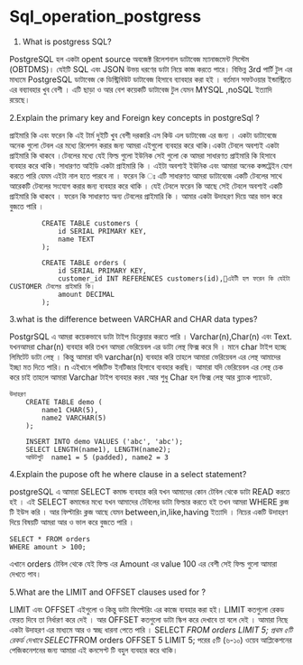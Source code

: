 # Sql_operation_postgress

1. What is postgress SQL?

PostgreSQL হল একটা opent source অবজেক্ট রিলেশনাল ডাটাবেজ ম্যানাজমেন্ট সিস্টেম (OBTDMS)। যেইটি SQL এবং JSON উভয় ধরণের ডাটা নিয়ে কাজ করতে পারে। বিভিন্ন 3rd পার্টি টুল এর মাধ্যমে PostgreSQL ডাটাবেজ কে ডিস্ট্রিবিউট ডাটাবেজ হিসাবে ব্যাবহার করা হই । বর্তমান সফটওয়ার ইন্ডাস্ট্রিতে এর বব্যাবহার খুব বেশী । এটি ছাড়া ও আর বেশ কয়েকটি ডাটাবেজ টুল যেমন MYSQL ,noSQL ইত্যাদি রয়েছে।

2.Explain the primary key and Foreign key concepts in postgreSql ?

প্রাইমারি কি এবং ফরেন কি এই টার্ম দুইটি খুব বেশী দরকারি এস কিউ এল ডাটাবেজ এর জন্য । একটা ডাটাবেজে অনেক গুলো টেবল এর মধ্যে রিলেশন করার জন্য আমরা এইগুলো ব্যবহার করে থাকি।একটা টেবলে অবশ্যই একটা প্রাইমারি কি থাকবে ।টেবলের মধ্যে যেই ফিল্ড গুলো ইউনিক সেই গুলো কে আমরা সাধারণত প্রাইমারি কি হিসাবে ব্যবহার করে থাকি। সাধারণত আইডি একটা প্রাইমারি কি । এইটা অবশ্যই ইউনিক এবং আমারা অনেক কন্সট্রেইন যোগ করতে পারি যেমম এইটা নাল হতে পারবে না ।
ফরেন কি ঃ এটি সাধারণত আমরা ডাটাবেজে একটি টেবলের সাথে আরেকটি টেবলের সংযোগ করার জন্য ব্যবহার করে থাকি । যেই টেবলে ফরেন কি আছে সেই টেবলে অবশ্যই একটি প্রাইমারি কি থাকবে । ফরেন কি সাধারণত অন্য টেবলের প্রাইমারি কি । আমার একটা উদাহরণ দিয়ে আর ভাল করে বুজতে পারি ।

            CREATE TABLE customers (
                id SERIAL PRIMARY KEY,
                name TEXT
            );

            CREATE TABLE orders (
                id SERIAL PRIMARY KEY,
                customer_id INT REFERENCES customers(id),এইটী হল ফরেন কি যেইটা CUSTOMER টেবলের প্রাইমারি কি।
                amount DECIMAL
            );

3.what is the difference between VARCHAR and CHAR data types?

PostgrSQL এ আমরা কয়েকভাবে ডাটা টাইপ ডিক্লেয়ার করতে পারি । Varchar(n),Char(n) এবং Text.
যখনআমরা char(n) ব্যবহার করি তখন আমরা ভেরিয়েবল এর ডাটা লেন্থ ফিক্স করে দি । মানে char টাইপ হচ্ছে লিমিটেট ডাটা লেন্থ । কিন্তু আমারা যদি varchar(n) ব্যবহার করি তাহলে আমারা ভেরিয়েবল এর লেন্থ আমাদের ইচ্ছা মত দিতে পারি। n এইখানে পজিটিভ ইনটিজার হিসাবে ব্যবহার করছি। আমারা যদি ভেরিয়েবল এর লেন্থ চেক করে চাই তাহলে আমারা Varchar টাইপ ব্যবহার করব .আর শুধু Char হল ফিক্স লেন্থ আর ব্ল্যাংক প্যাডেট.

    উদাহরণ
        CREATE TABLE demo (
            name1 CHAR(5),
            name2 VARCHAR(5)
        );

        INSERT INTO demo VALUES ('abc', 'abc');
        SELECT LENGTH(name1), LENGTH(name2);
        আউটপুট  name1 = 5 (padded), name2 = 3

4.Explain the pupose oft he where clause in a select statement?

postgreSQL এ আমারা SELECT কমান্ড ব্যবহার করি যখন আমাদের কোন টেবিল থেকে ডাটা READ করতে হই । এই SELECT কমান্ডের মধ্যে যখন আমাদের টেবিলের ডাটা ফিল্ডার করতে হই তখন আমরা WHERE ক্লজ টি ইউস করি । আর ফিল্টারিং ক্লজ আছে যেমন between,in,like,having ইত্যাদি ।
নিচের একটি উদাহরণ দিয়ে বিষয়টি আমরা আর ও ভাল করে বুজতে পারি ।

    SELECT * FROM orders
    WHERE amount > 100;

এখানে orders টেবিল থেকে যেই ফিল্ড এর Amount এর value 100 এর বেশী সেই ফিল্ড গুলো আমারা দেখতে পাব।

5.What are the LIMIT and OFFSET clauses used for ?

LIMIT এবং OFFSET এইগুলো ও কিন্তু ডাটা ফিল্টেরিং এর কাজে ব্যবহার করা হই। LIMIT কতগুলো রেকড ফেরত দিবে তা নির্ধারণ করে দেই । আর OFFSET কতগুলো ডাটা স্কিপ করে দেখাবে তা বলে দেই । আমারা নিছে একটা উদাহরণ এর মাধ্যমে আর ও স্বচ্ছ ধারনা পেতে পারি ।
SELECT *FROM orders LIMIT 5; প্রথম ৫টি রেকর্ড দেখাবে
SELECT*FROM orders OFFSET 5 LIMIT 5; পরের ৫টি (৬-১০)
ওয়েব আপ্লিকেশনের পেজিকনেশনের জন্য আমারা এই কনসেপ্ট টি বহুল ব্যবহার করে থাকি।
